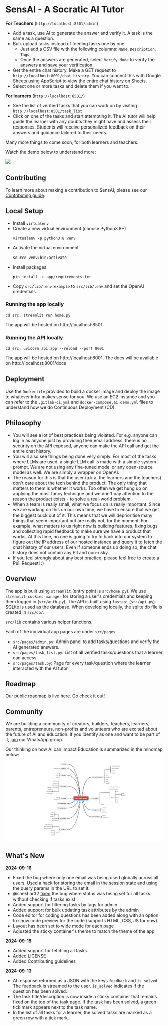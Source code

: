 # SensAI - A Socratic AI Tutor

**For Teachers** (`http://localhost:8501/admin`)
- Add a task, use AI to generate the answer and verify it. A task is the same as a question.
- Bulk upload tasks instead of feeding tasks one by one. 
  - Just add a CSV file with the following columns: `Name`, `Description`, `Tags`
  - Once the answers are generated, select `Verify Mode` to verify the answers and save your verification.
- Get the entire chat history. Make a GET request to `http://localhost:8001/chat_history`. You can connect this with Google Sheets using AppScript to view the entire chat history on Sheets.
- Select one or more tasks and delete them if you want to.

**For learners** (`http://localhost:8501/`)
- See the list of verified tasks that you can work on by visiting `http://localhost:8501/task_list`
- Click on one of the tasks and start attempting it. The AI tutor will help guide the learner with any doubts they might have and assess their responses. Students will receive personalized feedback on their answers and guidance tailored to their needs.

Many more things to come soon, for both learners and teachers.

Watch the demo below to understand more:
<div>
  <a href="https://www.loom.com/share/a763d6c5cd4c4bb38e74f1f72c4aa48c">
    <img style="max-width:300px;" src="https://cdn.loom.com/sessions/thumbnails/a763d6c5cd4c4bb38e74f1f72c4aa48c-ba42b26917ee9648-full-play.gif">
  </a>
</div>

## Contributing
To learn more about making a contribution to SensAI, please see our [Contributing guide](./CONTRIBUTING.md).

## Local Setup

- Install `virtualenv`
- Create a new virtual environment (choose Python3.8+)
  ```
  virtualenv -p python3.8 venv
  ```
- Activate the virtual environment
  ```
  source venv/bin/activate
  ```
- Install packages
  ```
  pip install -r app/requirements.txt
  ```
- Copy `src/lib/.env.example` to `src/lib/.env` and set the OpenAI credentials.

### Running the app locally

```
cd src; streamlit run home.py
```

The app will be hosted on http://localhost:8501.

### Running the API locally

```
cd src; uvicorn api:app --reload --port 8001
```

The app will be hosted on http://localhost:8001.
The docs will be available on http://localhost:8001/docs


## Deployment
Use the `Dockerfile` provided to build a docker image and deploy the image to whatever infra makes sense for you. We use an EC2 instance and you can refer to the `.gitlab-ci.yml` and `docker-compose.ai.demo.yml` files to understand how we do Continuous Deployment (CD).


## Philosophy
- You will see a lot of best practices being violated. For e.g. anyone can log in as anyone just by providing their email address, there is no security on the API exposed, anyone can make the API call and get the entire chat history.
- You will also see things being done very simply. For most of the tasks where LLMs are used, a single LLM call is made with a simple system prompt. We are not using any fine-tuned model or any open-source model as well. We are simply a wrapper on OpenAI. 
- The reason for this is that the user (a.k.a. the learners and the teachers) don't care about the tech behind the product. The only thing that matters to them is whether it works. Too often we get hung up on applying the most fancy technique and we don't pay attention to the reason the product exists - to solve a real-world problem.
- When a team is really small, what we focus on is really important. Since we are working on this on our own time, we have to ensure that we get the biggest buck out of it. This means that we will deprioritise many things that seem important but are really not, for the moment. For example, what matters to us right now is building features, fixing bugs and collecting rapid feedback to make sure we have a product that works. At this time, no one is going to try to hack into our system to figure out the IP address of our hosted instance and query it to fetch the chat history of our users. Even if someone ends up doing so, the chat history does not contain any PII and non-risky.
- If you feel strongly about any best practice, please feel free to create a Pull Request! :)


## Overview

The app is built using `streamlit` (entry point is `src/home.py`). We use `streamlit-cookies-manager` for storing a user's credentials and keeping them logged in (`src/auth.py`).
The API is built using `fastapi` (`src/api.py`). SQLite is used as the database. When developing locally, the sqlite db file is created in `src/db/`.

`src/lib` contains various helper functions.

Each of the individual app pages are under `src/pages`.

- `src/pages/admin.py`: Admin panel to add tasks/questions and verify the AI generated answers.
- `src/pages/task_list.py`: List of all verified tasks/questions that a learner can access.
- `src/pages/task.py`: Page for every task/question where the learner interacted with the AI tutor.

## Roadmap

Our public roadmap is live [here](https://hyperverge.notion.site/fa1dd0cef7194fa9bf95c28820dca57f?v=ec52c6a716e94df180dcc8ced3d87610). Go check it out!

## Community
We are building a community of creators, builders, teachers, learners, parents, entrepreneurs, non-profits and volunteers who are excited about the future of AI and education. If you identify as one and want to be part of it, [join](https://chat.whatsapp.com/LmiulDbWpcXIgqNK6fZyxe) our WhatsApp group.

Our thinking on how AI can impact Education is summarized in the mindmap below:
![ai + education thesis](./images/thesis.png)

## What's New
**2024-09-16**
- Fixed the bug where only one email was being used globally across all users. Used a hack for storing the email in the session state and using the query params in the URL to set it.
- @shekhar32 [fixed](https://gitlab.com/hvacademy/sensai-ai/-/merge_requests/4) the bug where status was being set for all tasks without checking if tasks exist
- Added support for filtering tasks by tags for admin
- Added support for bulk updating task attributes by the admin
- Code editor for coding questions has been added along with an option to show code preview for the code (supports HTML, CSS, JS for now)
- Layout has been set to wide mode for each page
- Adjusted the sticky container's theme to match the theme of the app

**2024-09-15**
- Added support for fetching all tasks
- Added LICENSE
- Added Contributing guidelines

**2024-09-13**
- AI response returned as a JSON with the keys `feedback` and `is_solved`. The feedback is streamed to the user. `is_solved` indicates if the question has been solved.
- The task title/description is now inside a sticky container that remains fixed on the top of the task page. If the task has been solved, a green tick mark appears next to the task name.
- In the list of all tasks for a learner, the solved tasks are marked as a green row with a tick mark.